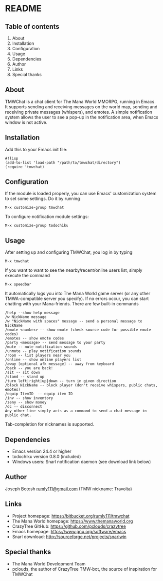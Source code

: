 
# README #

## Table of contents ##
1. About
2. Installation
3. Configuration
4. Usage
5. Dependencies
6. Author
7. Links
8. Special thanks

## About ##
TMWChat is a chat client for The Mana World MMORPG, running in Emacs. It supports
sending and receiving messages on the world map, sending and receiving
private messages (whispers), and emotes. A simple notification system allows
the user to see a pop-up in the notification area, when Emacs window is not active.

## Installation ##
Add this to your Emacs init file:

```
#!lisp
(add-to-list 'load-path "/path/to/tmwchat/directory")
(require 'tmwchat)
```

## Configuration ##
If the module is loaded properly, you can use Emacs' customization system to
set some settings. Do it by running

```
M-x customize-group tmwchat
```

To configure notification module settings:

```
M-x customize-group todochiku
```

## Usage ##
After setting up and configuring TMWChat, you log in by typing

```
M-x tmwchat
```

If you want to want to see the nearby/recent/online users list, simply
execute the command
```
M-x speedbar
```

It automatically logs you into The Mana World game server (or any other
TMWA-compatible server you specify). If  no errors occur, you can start
chatting with your Mana-friends. There are few built-in commands

```
/help --show help message
/w NickName message
/w "NickName with spaces" message -- send a personal message to NickName
/emote <number> -- show emote (check source code for possible emote codes)
/emotes -- show emote codes
/party <message> -- send message to your party
/mute -- mute notification sounds
/unmute -- play notification sounds
/room -- list players near you
/online -- show online players list
/away [optional afk message] -- away from keyboard
/back -- you are back!
/sit -- sit down
/stand -- stand up
/turn left|right|up|down -- turn in given direction
/block NickName -- block player (don't receive whispers, public chats, emotes)
/equip ItemID  -- equip item ID
/inv -- show inventory
/zeny -- show money
/dc -- disconnect
Any other line simply acts as a command to send a chat message in public chat.
```

Tab-completion for nicknames is supported.

## Dependencies ##
* Emacs version 24.4 or higher
* todochiku version 0.8.0 (included)
* Windows users: Snarl notification daemon (see download link below)

## Author ##
Joseph Botosh <rumly111@gmail.com> (TMW nickname: Travolta)

## Links ##
* Project homepage: https://bitbucket.org/rumly111/tmwchat
* The Mana World homepage: https://www.themanaworld.org
* CrazyTree GitHub: https://github.com/pclouds/crazytree
* Emacs homepage: https://www.gnu.org/software/emacs
* Snarl download: http://sourceforge.net/projects/snarlwin

## Special thanks ##
* The Mana World Development Team
* pclouds, the author of CrazyTree TMW-bot, the source of inspiration for TMWChat
